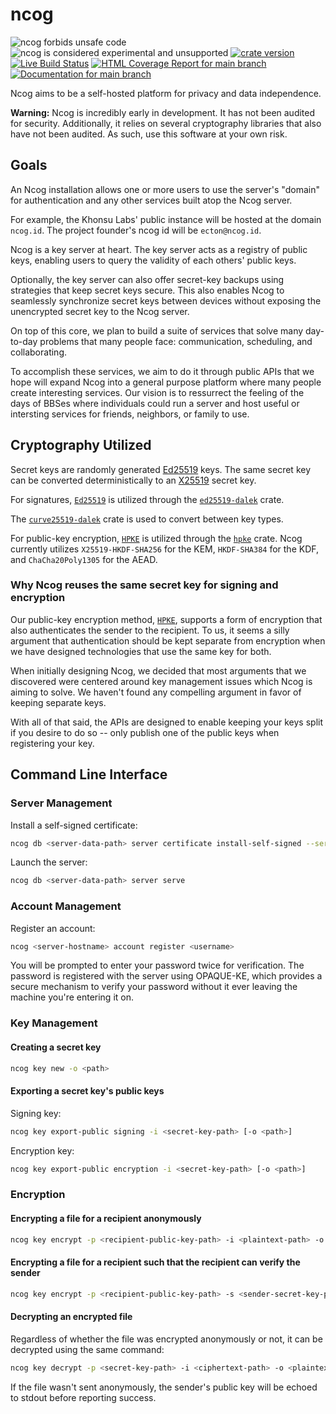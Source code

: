 # ncog

![ncog forbids unsafe code](https://img.shields.io/badge/unsafe-forbid-success)
![ncog is considered experimental and unsupported](https://img.shields.io/badge/status-experimental-blueviolet)
[![crate version](https://img.shields.io/crates/v/ncog.svg)](https://crates.io/crates/ncog)
[![Live Build Status](https://img.shields.io/github/workflow/status/khonsulabs/ncog/Tests/main)](https://github.com/khonsulabs/ncog/actions?query=workflow:Tests)
[![HTML Coverage Report for `main` branch](https://khonsulabs.github.io/ncog/coverage/badge.svg)](https://ncog.dev/coverage/)
[![Documentation for `main` branch](https://img.shields.io/badge/docs-main-informational)](https://ncog.dev/main/ncog/)

Ncog aims to be a self-hosted platform for privacy and data independence.

**Warning:** Ncog is incredibly early in development. It has not been audited
for security. Additionally, it relies on several cryptography libraries that
also have not been audited. As such, use this software at your own risk.

## Goals

An Ncog installation allows one or more users to use the server's "domain" for authentication and any other services built atop the Ncog server.

For example, the Khonsu Labs' public instance will be hosted at the domain `ncog.id`. The project founder's ncog id will be `ecton@ncog.id`.

Ncog is a key server at heart. The key server acts as a registry of public keys, enabling users to query the validity of each others' public keys.

Optionally, the key server can also offer secret-key backups using strategies that keep secret keys secure. This also enables Ncog to seamlessly synchronize secret keys between devices without exposing the unencrypted secret key to the Ncog server.

On top of this core, we plan to build a suite of services that solve many day-to-day problems that many people face: communication, scheduling, and collaborating.

To accomplish these services, we aim to do it through public APIs that we hope will expand Ncog into a general purpose platform where many people create interesting services. Our vision is to ressurrect the feeling of the days of BBSes where individuals could run a server and host useful or intersting services for friends, neighbors, or family to use.

## Cryptography Utilized

Secret keys are randomly generated [Ed25519][ed25519-dalek] keys. The same secret key can be converted deterministically to an [X25519](https://github.com/dalek-cryptography/x25519-dalek) secret key.

For signatures, [`Ed25519`](https://en.wikipedia.org/wiki/EdDSA) is utilized through the [`ed25519-dalek`][ed25519-dalek] crate.

The [`curve25519-dalek`](https://github.com/dalek-cryptography/curve25519-dalek) crate is used to convert between key types.

For public-key encryption, [`HPKE`][hpke] is utilized through the [`hpke`](https://github.com/rozbb/rust-hpke) crate. Ncog currently utilizes `X25519-HKDF-SHA256` for the KEM, `HKDF-SHA384` for the KDF, and `ChaCha20Poly1305` for the AEAD.

### Why Ncog reuses the same secret key for signing and encryption

Our public-key encryption method, [`HPKE`][hpke], supports a form of encryption that also authenticates the sender to the recipient. To us, it seems a silly argument that authentication should be kept separate from encryption when we have designed technologies that use the same key for both.

When initially designing Ncog, we decided that most arguments that we discovered were centered around key management issues which Ncog is aiming to solve. We haven't found any compelling argument in favor of keeping separate keys.

With all of that said, the APIs are designed to enable keeping your keys split if you desire to do so -- only publish one of the public keys when registering your key.

## Command Line Interface

### Server Management

Install a self-signed certificate:
```sh
ncog db <server-data-path> server certificate install-self-signed --server-name <hostname>
```

Launch the server:
```sh
ncog db <server-data-path> server serve
```

### Account Management

Register an account:
```sh
ncog <server-hostname> account register <username>
```

You will be prompted to enter your password twice for verification. The password is registered with the server using OPAQUE-KE, which provides a secure mechanism to verify your password without it ever leaving the machine you're entering it on.

### Key Management

#### Creating a secret key

```sh
ncog key new -o <path>
```

#### Exporting a secret key's public keys

Signing key:

```sh
ncog key export-public signing -i <secret-key-path> [-o <path>]
```

Encryption key:

```sh
ncog key export-public encryption -i <secret-key-path> [-o <path>]
```

### Encryption

#### Encrypting a file for a recipient anonymously

```sh
ncog key encrypt -p <recipient-public-key-path> -i <plaintext-path> -o <ciphertext-path>
```

#### Encrypting a file for a recipient such that the recipient can verify the sender

```sh
ncog key encrypt -p <recipient-public-key-path> -s <sender-secret-key-path> -i <plaintext-path> -o <ciphertext-path>
```

#### Decrypting an encrypted file

Regardless of whether the file was encrypted anonymously or not, it can be decrypted using the same command:

```sh
ncog key decrypt -p <secret-key-path> -i <ciphertext-path> -o <plaintext-path>
```

If the file wasn't sent anonymously, the sender's public key will be echoed to stdout before reporting success.

[hpke]: https://datatracker.ietf.org/doc/draft-irtf-cfrg-hpke/
[ed25519-dalek]: https://github.com/dalek-cryptography/ed25519-dalek